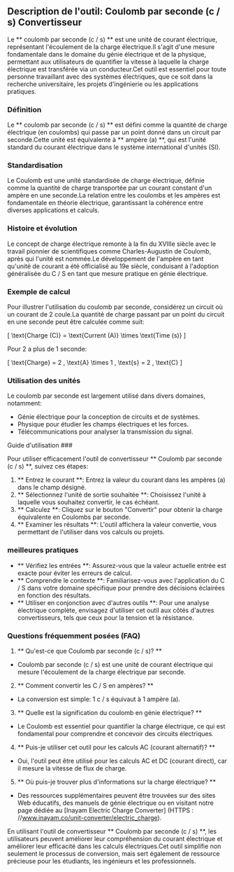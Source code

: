 ## Description de l'outil: Coulomb par seconde (c / s) Convertisseur

Le ** coulomb par seconde (c / s) ** est une unité de courant électrique, représentant l'écoulement de la charge électrique.Il s'agit d'une mesure fondamentale dans le domaine du génie électrique et de la physique, permettant aux utilisateurs de quantifier la vitesse à laquelle la charge électrique est transférée via un conducteur.Cet outil est essentiel pour toute personne travaillant avec des systèmes électriques, que ce soit dans la recherche universitaire, les projets d'ingénierie ou les applications pratiques.

### Définition

Le ** coulomb par seconde (c / s) ** est défini comme la quantité de charge électrique (en coulombs) qui passe par un point donné dans un circuit par seconde.Cette unité est équivalente à ** ampère (a) **, qui est l'unité standard du courant électrique dans le système international d'unités (SI).

### Standardisation

Le Coulomb est une unité standardisée de charge électrique, définie comme la quantité de charge transportée par un courant constant d'un ampère en une seconde.La relation entre les coulombs et les ampères est fondamentale en théorie électrique, garantissant la cohérence entre diverses applications et calculs.

### Histoire et évolution

Le concept de charge électrique remonte à la fin du XVIIIe siècle avec le travail pionnier de scientifiques comme Charles-Augustin de Coulomb, après qui l'unité est nommée.Le développement de l'ampère en tant qu'unité de courant a été officialisé au 19e siècle, conduisant à l'adoption généralisée du C / S en tant que mesure pratique en génie électrique.

### Exemple de calcul

Pour illustrer l'utilisation du coulomb par seconde, considérez un circuit où un courant de 2 coule.La quantité de charge passant par un point du circuit en une seconde peut être calculée comme suit:

\[ \text{Charge (C)} = \text{Current (A)} \times \text{Time (s)} \]

Pour 2 a plus de 1 seconde:

\[ \text{Charge} = 2 \, \text{A} \times 1 \, \text{s} = 2 \, \text{C} \]

### Utilisation des unités

Le coulomb par seconde est largement utilisé dans divers domaines, notamment:

- Génie électrique pour la conception de circuits et de systèmes.
- Physique pour étudier les champs électriques et les forces.
- Télécommunications pour analyser la transmission du signal.

Guide d'utilisation ###

Pour utiliser efficacement l'outil de convertisseur ** Coulomb par seconde (c / s) **, suivez ces étapes:

1. ** Entrez le courant **: Entrez la valeur du courant dans les ampères (a) dans le champ désigné.
2. ** Sélectionnez l'unité de sortie souhaitée **: Choisissez l'unité à laquelle vous souhaitez convertir, le cas échéant.
3. ** Calculez **: Cliquez sur le bouton "Convertir" pour obtenir la charge équivalente en Coulombs par seconde.
4. ** Examiner les résultats **: L'outil affichera la valeur convertie, vous permettant de l'utiliser dans vos calculs ou projets.

### meilleures pratiques

- ** Vérifiez les entrées **: Assurez-vous que la valeur actuelle entrée est exacte pour éviter les erreurs de calcul.
- ** Comprendre le contexte **: Familiarisez-vous avec l'application du C / S dans votre domaine spécifique pour prendre des décisions éclairées en fonction des résultats.
- ** Utiliser en conjonction avec d'autres outils **: Pour une analyse électrique complète, envisagez d'utiliser cet outil aux côtés d'autres convertisseurs, tels que ceux pour la tension et la résistance.

### Questions fréquemment posées (FAQ)

1. ** Qu'est-ce que Coulomb par seconde (c / s)? **
- Coulomb par seconde (c / s) est une unité de courant électrique qui mesure l'écoulement de la charge électrique par seconde.

2. ** Comment convertir les C / S en ampères? **
- La conversion est simple: 1 c / s équivaut à 1 ampère (a).

3. ** Quelle est la signification du coulomb en génie électrique? **
- Le Coulomb est essentiel pour quantifier la charge électrique, ce qui est fondamental pour comprendre et concevoir des circuits électriques.

4. ** Puis-je utiliser cet outil pour les calculs AC (courant alternatif)? **
- Oui, l'outil peut être utilisé pour les calculs AC et DC (courant direct), car il mesure la vitesse de flux de charge.

5. ** Où puis-je trouver plus d'informations sur la charge électrique? **
- Des ressources supplémentaires peuvent être trouvées sur des sites Web éducatifs, des manuels de génie électrique ou en visitant notre page dédiée au [Inayam Electric Charge Converter] (HTTPS : //www.inayam.co/unit-converter/electric_charge).

En utilisant l'outil de convertisseur ** Coulomb par seconde (c / s) **, les utilisateurs peuvent améliorer leur compréhension du courant électrique et améliorer leur efficacité dans les calculs électriques.Cet outil simplifie non seulement le processus de conversion, mais sert également de ressource précieuse pour les étudiants, les ingénieurs et les professionnels.